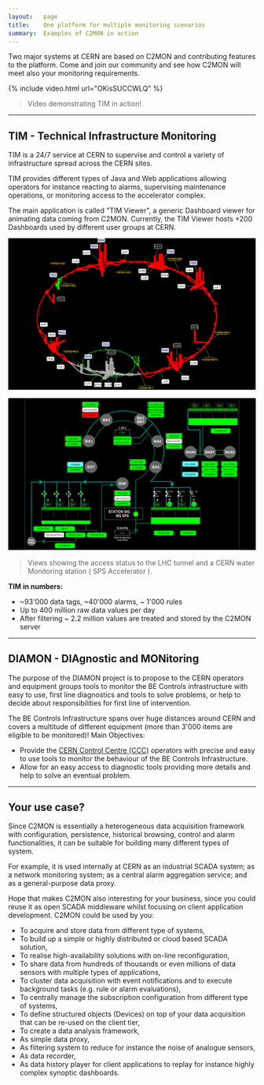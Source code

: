 ```yaml
---
layout:   page
title:    One platform for multiple monitoring scenarios
summary:  Examples of C2MON in action
---
```


Two major systems at CERN are based on C2MON and contributing features to the platform. Come and join our community and see how C2MON will meet also your monitoring requirements.

{% include video.html url="OKisSUCCWLQ" %}
> Video demonstrating TIM in action!

---

## TIM - Technical Infrastructure Monitoring

TIM is a 24/7 service at CERN to supervise and control a variety of infrastructure spread across the CERN sites.

TIM provides different types of Java and Web applications allowing operators for instance reacting to alarms, supervising maintenance operations, or monitoring access to the accelerator complex.

The main application is called "TIM Viewer", a generic Dashboard viewer for animating data coming from C2MON. Currently, the TIM Viewer hosts +200 Dashboards used by different user groups at CERN.

![Tim Viewer: a client application build on top of C2MON](assets/img/about/tim_viewer_1.png)

![Water monitoring station screen as shown on the Tim Viewer](assets/img/about/tim_viewer_2.png)
> Views showing the access status to the LHC tunnel and a CERN water Monitoring station ( SPS Accelerator ).

__TIM in numbers:__

* ~93'000 data tags, ~40'000 alarms, ~ 1'000 rules
* Up to 400 million raw data values per day
* After filtering ~ 2.2 million values are treated and stored by the C2MON server

---

## DIAMON - DIAgnostic and MONitoring

The purpose of the DIAMON project is to propose to the CERN operators and equipment groups tools to monitor the BE Controls infrastructure with easy to use, first line diagnostics and tools to solve problems, or help to decide about responsibilities for first line of intervention.

The BE Controls Infrastructure spans over huge distances around CERN and covers a multitude of different equipment (more than 3'000 items are eligible to be monitored)!
Main Objectives:

* Provide the [CERN Control Centre (CCC)](https://www.facebook.com/pages/CERN-Control-Centre-CCC/172354182781843) operators with precise and easy to use tools to monitor the behaviour of the BE Controls Infrastructure.
* Allow for an easy access to diagnostic tools providing more details and help to solve an eventual problem.

---

## Your use case?

Since C2MON is essentially a heterogeneous data acquisition framework with configuration, persistence, historical browsing, control and alarm functionalities, it can be suitable for building many different types of system.

For example, it is used internally at CERN as an industrial SCADA system; as a network monitoring system; as a central alarm aggregation service; and as a general-purpose data proxy.

Hope that makes C2MON also interesting for your business, since you could reuse it as open SCADA middleware whilst focusing on client application development.
C2MON could be used by you:

* To acquire and store data from different type of systems,
* To build up a simple or highly distributed or cloud based SCADA solution,
* To realise high-availability solutions with on-line reconfiguration,
* To share data from hundreds of thousands or even millions of data sensors with multiple types of applications,
* To cluster data acquisition with event notifications and to execute background tasks (e.g. rule or alarm evaluations),
* To centrally manage the subscription configuration from different type of systems,
* To define structured objects (Devices) on top of your data acquisition that can be re-used on the client tier,
* To create a data analysis framework,
* As simple data proxy,
* As filtering system to reduce for instance the noise of analogue sensors,
* As data recorder,
* As data history player for client applications to replay for instance highly complex synoptic dashboards.
